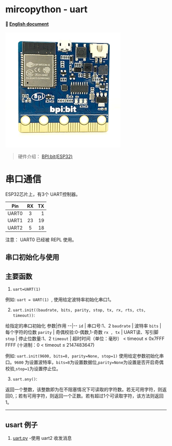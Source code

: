 # mircopython - uart
#### 📖 [English document](https://github.com/aJantes/MircoPython-uart/blob/master/English_Document.md)
![](album/bit.gif)
> 硬件介绍： [BPI:bit(ESP32)](https://github.com/aJantes/introduce-bpi-bit/blob/master/README.md)   

# 串口通信

ESP32芯片上，有3个 UART控制器。

Pin|RX|TX
--|:--:|--:
UART0|3|1
UART1|23|19
UART2|5|18

注意： UART0 已经被 REPL 使用。
## **串口初始化与使用**
## 主要函数
1. `uart=UART(1)`

例如: `uart = UART(1) `, 使用给定波特率初始化串口1。

2. `uart.init((baudrate, bits, parity, stop, tx, rx, rts, cts, timeout))`:

给指定的串口初始化
参数|作用
--|--
`id` | 串口号:1、2
`baudrate` | 波特率
`bits` | 每个字符的位数
`parity` | 奇偶校验:0-偶数,1-奇数
`rx , tx` | UART读、写引脚
`stop` | 停止位数量:1、2
`timeout` | 超时时间（单位：毫秒） < timeout ≤ 0x7FFF FFFF (十进制：0 < timeout ≤ 2147483647)


例如: `uart.init(9600, bits=8, parity=None, stop=1)` 使用给定参数初始化串口。`9600` 为设置波特率，`bits=8`为设置数据位,`parity=None`为设置是否开启奇偶校验,`stop=1`为设置停止位。

3. `uart.any()`:

返回一个整数，该整数即为在不阻塞情况下可读取的字符数。若无可用字符，则返回0,；若有可用字符，则返回一个正数。若有超过1个可读取字符，该方法则返回1。

---
## usart 例子

1.  [uart.py](https://github.com/aJantes/MircoPython-uart/blob/master/example/uart.py)     -使用 uart2 收发消息